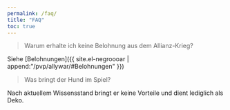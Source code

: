 ```yaml
---
permalink: /faq/
title: "FAQ"
toc: true
---
```


> Warum erhalte ich keine Belohnung aus dem Allianz-Krieg?

Siehe [Belohnungen]({{ site.el-negroooar | append:"/pvp/allywar/#Belohnungen" }})


> Was bringt der Hund im Spiel?

Nach aktuellem Wissensstand bringt er keine Vorteile und dient lediglich als Deko.